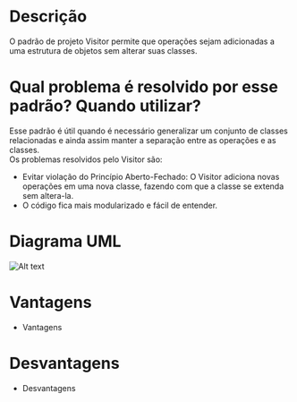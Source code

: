 # Descrição

O padrão de projeto Visitor permite que operações sejam adicionadas a uma estrutura de objetos sem alterar suas classes.

# Qual problema é resolvido por esse padrão? Quando utilizar?

Esse padrão é útil quando é necessário generalizar um conjunto de classes relacionadas e ainda assim manter a separação entre as operações e as classes. \
Os problemas resolvidos pelo Visitor são:
 - Evitar violação do Princípio Aberto-Fechado: O Visitor adiciona novas operações em uma nova classe, fazendo com que a classe se extenda sem altera-la.
 - O código fica mais modularizado e fácil de entender.

# Diagrama UML

![Alt text](https://purr.objects-us-east-1.dream.io/i/img_20140920_145408.jpg "a title")

# Vantagens

- Vantagens

# Desvantagens

- Desvantagens
